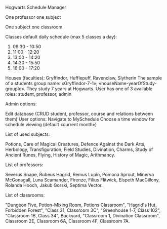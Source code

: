 

Hogwarts Schedule Manager


One professor one subject

One subject one classroom

Classes default daily schedule (max 5 classes a day):

1. 09:30 - 10:50
2. 11:00 - 12:20
3. 13:00 - 14:20
4. 14:30 - 15:50
5. 16:00 - 17:20

Houses (faculties): Gryffindor, Hufflepuff, Ravenclaw, Slytherin
The sample of a students group name: «Gryffindor-7-1»; «houseName-yearOfStudy-groupId». They study 7 years at Hogwarts.
User has one of 3 available roles: student, professor, admin

Admin options:

Edit database (CRUD student, professor, course and relations between them)
User options:
Navigate to MySchedule
Choose a time window for schedule viewing (default «current month»)

List of used subjects:

Potions,
Care of Magical Creatures,
Defence Against the Dark Arts,
Herbology,
Transfiguration,
Field Studies,
Divination,
Charms,
Study of Ancient Runes,
Flying,
History of Magic,
Arithmancy.

List of professors:

Severus Snape,
Rubeus Hagrid,
Remus Lupin,
Pomona Sprout,
Minerva McGonagall,
Luna Scamander,
Firenze,
Filius Flitwick,
Elspeth MacGillony,
Rolanda Hooch,
Jakub Gorski,
Septima Vector.

List of classrooms:

"Dungeon Five,
Potion-Mixing Room,
Potions Classroom",
"Hagrid's Hut,
Forbidden Forest",
"Class 31,
Classroom 3C",
"Greenhouse 1-7,
Class 102",
"Classroom 1B,
Class 34",
Backyard,
"Classroom 1,
Divination Classroom",
Classroom 2E,
Classroom 6A,
Classroom 4F,
Classroom 7A.